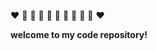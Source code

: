 :heart: 
:orange_heart: 
:yellow_heart: 
:green_heart: 
:blue_heart: 
:purple_heart: 
:blue_heart: 
:green_heart: 
:yellow_heart: 
:orange_heart: 
:heart:

**welcome to my code repository!**

<!--
**NHNzhz/NHNzhz** is a ✨ _special_ ✨ repository because its `README.md` (this file) appears on your GitHub profile.

Here are some ideas to get you started:

- 🔭 I’m currently working on ...
- 🌱 I’m currently learning ...
- 👯 I’m looking to collaborate on ...
- 🤔 I’m looking for help with ...
- 💬 Ask me about ...
- 📫 How to reach me: ...
- 😄 Pronouns: ...
- ⚡ Fun fact: ...
-->
